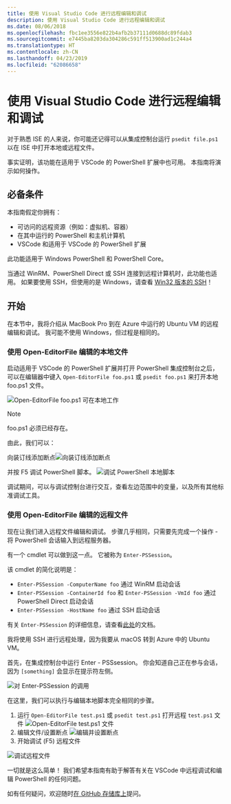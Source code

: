 ```yaml
---
title: 使用 Visual Studio Code 进行远程编辑和调试
description: 使用 Visual Studio Code 进行远程编辑和调试
ms.date: 08/06/2018
ms.openlocfilehash: fbc1ee3556e822b4afb2b37111d0688dc89fdab3
ms.sourcegitcommit: e7445ba8203da304286c591ff513900ad1c244a4
ms.translationtype: HT
ms.contentlocale: zh-CN
ms.lasthandoff: 04/23/2019
ms.locfileid: "62086658"
---
```

# <a name="using-visual-studio-code-for-remote-editing-and-debugging"></a>使用 Visual Studio Code 进行远程编辑和调试

对于熟悉 ISE 的人来说，你可能还记得可以从集成控制台运行 `psedit file.ps1` 以在 ISE 中打开本地或远程文件。

事实证明，该功能在适用于 VSCode 的 PowerShell 扩展中也可用。 本指南将演示如何操作。

## <a name="prerequisites"></a>必备条件

本指南假定你拥有：

- 可访问的远程资源（例如：虚拟机、容器）
- 在其中运行的 PowerShell 和主机计算机
- VSCode 和适用于 VSCode 的 PowerShell 扩展

此功能适用于 Windows PowerShell 和 PowerShell Core。

当通过 WinRM、PowerShell Direct 或 SSH 连接到远程计算机时，此功能也适用。 如果要使用 SSH，但使用的是 Windows，请查看 [Win32 版本的 SSH](https://github.com/PowerShell/Win32-OpenSSH)！

## <a name="lets-go"></a>开始

在本节中，我将介绍从 MacBook Pro 到在 Azure 中运行的 Ubuntu VM 的远程编辑和调试。 我可能不使用 Windows，但过程是相同的。

### <a name="local-file-editing-with-open-editorfile"></a>使用 Open-EditorFile 编辑的本地文件

启动适用于 VSCode 的 PowerShell 扩展并打开 PowerShell 集成控制台之后，可以在编辑器中键入 `Open-EditorFile foo.ps1` 或 `psedit foo.ps1` 来打开本地 foo.ps1 文件。

![Open-EditorFile foo.ps1 可在本地工作](https://user-images.githubusercontent.com/2644648/34895897-7c2c46ac-f79c-11e7-9410-a252aff52f13.png)

>[!NOTE]
> foo.ps1 必须已经存在。

由此，我们可以：

向装订线添加断点![向装订线添加断点](https://user-images.githubusercontent.com/2644648/34895893-7bdc38e2-f79c-11e7-8026-8ad53f9a1bad.png)

并按 F5 调试 PowerShell 脚本。
![调试 PowerShell 本地脚本](https://user-images.githubusercontent.com/2644648/34895894-7bedb874-f79c-11e7-9180-7e0dc2d02af8.png)

调试期间，可以与调试控制台进行交互，查看左边范围中的变量，以及所有其他标准调试工具。

### <a name="remote-file-editing-with-open-editorfile"></a>使用 Open-EditorFile 编辑的远程文件

现在让我们进入远程文件编辑和调试。 步骤几乎相同，只需要先完成一个操作 - 将 PowerShell 会话输入到远程服务器。

有一个 cmdlet 可以做到这一点。 它被称为 `Enter-PSSession`。

该 cmdlet 的简化说明是：

- `Enter-PSSession -ComputerName foo` 通过 WinRM 启动会话
- `Enter-PSSession -ContainerId foo` 和 `Enter-PSSession -VmId foo` 通过 PowerShell Direct 启动会话
- `Enter-PSSession -HostName foo` 通过 SSH 启动会话

有关 `Enter-PSSession` 的详细信息，请查看[此处](https://docs.microsoft.com/powershell/module/microsoft.powershell.core/enter-pssession?view=powershell-6)的文档。

我将使用 SSH 进行远程处理，因为我要从 macOS 转到 Azure 中的 Ubuntu VM。

首先，在集成控制台中运行 Enter - PSSsession。 你会知道自己正在参与会话，因为 `[something]` 会显示在提示符左侧。

![对 Enter-PSSession 的调用](https://user-images.githubusercontent.com/2644648/34895896-7c18e0bc-f79c-11e7-9b36-6f4bd0e9b0db.png)

在这里，我们可以执行与编辑本地脚本完全相同的步骤。

1. 运行 `Open-EditorFile test.ps1` 或 `psedit test.ps1` 打开远程 `test.ps1` 文件 ![Open-EditorFile test.ps1 文件](https://user-images.githubusercontent.com/2644648/34895898-7c3e6a12-f79c-11e7-8bdf-549b591ecbcb.png)
2. 编辑文件/设置断点 ![编辑并设置断点](https://user-images.githubusercontent.com/2644648/34895892-7bb68246-f79c-11e7-8c0a-c2121773afbb.png)
3. 开始调试 (F5) 远程文件

![调试远程文件](https://user-images.githubusercontent.com/2644648/34895895-7c040782-f79c-11e7-93ea-47724fa5c10d.png)

一切就是这么简单！ 我们希望本指南有助于解答有关在 VSCode 中远程调试和编辑 PowerShell 的任何问题。

如有任何疑问，欢迎随时[在 GitHub 存储库上](http://github.com/powershell/vscode-powershell)提问。
